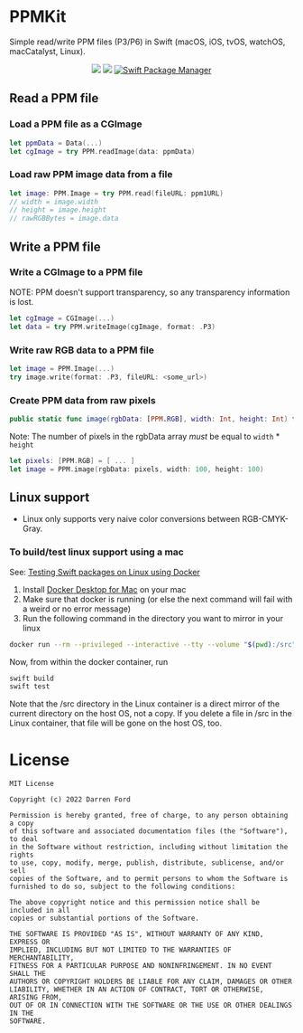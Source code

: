 # PPMKit

Simple read/write PPM files (P3/P6) in Swift (macOS, iOS, tvOS, watchOS, macCatalyst, Linux).

<p align="center">
    <img src="https://img.shields.io/github/v/tag/dagronf/PPMKit" />
    <img src="https://img.shields.io/badge/License-MIT-lightgrey" />
    <a href="https://swift.org/package-manager">
        <img src="https://img.shields.io/badge/spm-compatible-brightgreen.svg?style=flat" alt="Swift Package Manager" />
    </a>
</p>

## Read a PPM file

### Load a PPM file as a CGImage

```swift
let ppmData = Data(...)
let cgImage = try PPM.readImage(data: ppmData)
```

### Load raw PPM image data from a file

```swift
let image: PPM.Image = try PPM.read(fileURL: ppm1URL)
// width = image.width
// height = image.height
// rawRGBBytes = image.data 
```

## Write a PPM file

### Write a CGImage to a PPM file

NOTE: PPM doesn't support transparency, so any transparency information is lost.

```swift
let cgImage = CGImage(...)
let data = try PPM.writeImage(cgImage, format: .P3)
```

### Write raw RGB data to a PPM file

```swift
let image = PPM.Image(...)
try image.write(format: .P3, fileURL: <some_url>)
```

### Create PPM data from raw pixels

```swift
public static func image(rgbData: [PPM.RGB], width: Int, height: Int) throws -> PPM.Image
```

Note: The number of pixels in the rgbData array *must* be equal to `width` * `height`

```swift
let pixels: [PPM.RGB] = [ ... ]
let image = PPM.image(rgbData: pixels, width: 100, height: 100)
```

## Linux support

* Linux only supports very naive color conversions between RGB-CMYK-Gray.

### To build/test linux support using a mac

See: [Testing Swift packages on Linux using Docker](https://oleb.net/2020/swift-docker-linux/)

1. Install [Docker Desktop for Mac](https://www.docker.com/products/docker-desktop) on your mac
2. Make sure that docker is running (or else the next command will fail with a weird or no error message)
3. Run the following command in the directory you want to mirror in your linux 
	
```bash
docker run --rm --privileged --interactive --tty --volume "$(pwd):/src" --workdir "/src" swift:latest
```

Now, from within the docker container, run 

```bash
swift build
swift test
```

Note that the /src directory in the Linux container is a direct mirror of the current directory on the host OS, not a copy. If you delete a file in /src in the Linux container, that file will be gone on the host OS, too.

# License

```
MIT License

Copyright (c) 2022 Darren Ford

Permission is hereby granted, free of charge, to any person obtaining a copy
of this software and associated documentation files (the "Software"), to deal
in the Software without restriction, including without limitation the rights
to use, copy, modify, merge, publish, distribute, sublicense, and/or sell
copies of the Software, and to permit persons to whom the Software is
furnished to do so, subject to the following conditions:

The above copyright notice and this permission notice shall be included in all
copies or substantial portions of the Software.

THE SOFTWARE IS PROVIDED "AS IS", WITHOUT WARRANTY OF ANY KIND, EXPRESS OR
IMPLIED, INCLUDING BUT NOT LIMITED TO THE WARRANTIES OF MERCHANTABILITY,
FITNESS FOR A PARTICULAR PURPOSE AND NONINFRINGEMENT. IN NO EVENT SHALL THE
AUTHORS OR COPYRIGHT HOLDERS BE LIABLE FOR ANY CLAIM, DAMAGES OR OTHER
LIABILITY, WHETHER IN AN ACTION OF CONTRACT, TORT OR OTHERWISE, ARISING FROM,
OUT OF OR IN CONNECTION WITH THE SOFTWARE OR THE USE OR OTHER DEALINGS IN THE
SOFTWARE.
```

